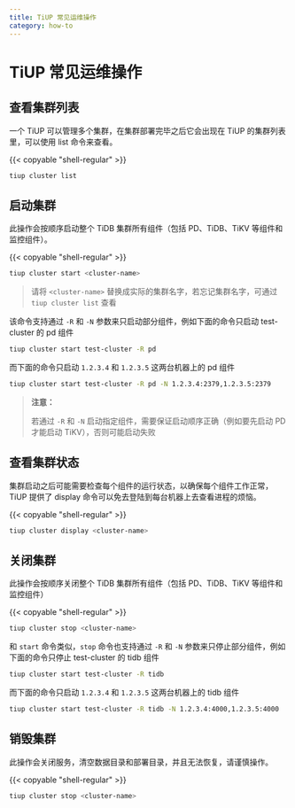 ```yaml
---
title: TiUP 常见运维操作
category: how-to
---
```


# TiUP 常见运维操作

## 查看集群列表

一个 TiUP 可以管理多个集群，在集群部署完毕之后它会出现在 TiUP 的集群列表里，可以使用 list 命令来查看。

{{< copyable "shell-regular" >}}

```bash
tiup cluster list
```

## 启动集群

此操作会按顺序启动整个 TiDB 集群所有组件（包括 PD、TiDB、TiKV 等组件和监控组件）。

{{< copyable "shell-regular" >}}

```bash
tiup cluster start <cluster-name>
```

> 请将 `<cluster-name>` 替换成实际的集群名字，若忘记集群名字，可通过 `tiup cluster list` 查看

该命令支持通过 `-R` 和 `-N` 参数来只启动部分组件，例如下面的命令只启动 test-cluster 的 pd 组件

```bash
tiup cluster start test-cluster -R pd
```

而下面的命令只启动 `1.2.3.4` 和 `1.2.3.5` 这两台机器上的 pd 组件

```bash
tiup cluster start test-cluster -R pd -N 1.2.3.4:2379,1.2.3.5:2379
```

> **注意：**
>
> 若通过 `-R` 和 `-N` 启动指定组件，需要保证启动顺序正确（例如要先启动 PD 才能启动 TiKV），否则可能启动失败

## 查看集群状态

集群启动之后可能需要检查每个组件的运行状态，以确保每个组件工作正常，TiUP 提供了 display 命令可以免去登陆到每台机器上去查看进程的烦恼。

{{< copyable "shell-regular" >}}

```bash
tiup cluster display <cluster-name>
```

## 关闭集群

此操作会按顺序关闭整个 TiDB 集群所有组件（包括 PD、TiDB、TiKV 等组件和监控组件）

{{< copyable "shell-regular" >}}

```bash
tiup cluster stop <cluster-name>
```

和 `start` 命令类似，`stop` 命令也支持通过 `-R` 和 `-N` 参数来只停止部分组件，例如下面的命令只停止 test-cluster 的 tidb 组件

```bash
tiup cluster start test-cluster -R tidb
```

而下面的命令只启动 `1.2.3.4` 和 `1.2.3.5` 这两台机器上的 tidb 组件

```bash
tiup cluster start test-cluster -R tidb -N 1.2.3.4:4000,1.2.3.5:4000
```

## 销毁集群

此操作会关闭服务，清空数据目录和部署目录，并且无法恢复，请谨慎操作。

{{< copyable "shell-regular" >}}

```bash
tiup cluster stop <cluster-name>
```
